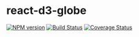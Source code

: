 # react-d3-globe

[![NPM version](https://img.shields.io/npm/v/react-d3-globe.svg)](https://www.npmjs.com/package/react-d3-globe)
[![Build Status](https://www.travis-ci.com/sitek94/react-d3-globe.svg?branch=main)](https://www.travis-ci.com/sitek94/react-d3-globe)
[![Coverage Status](https://coveralls.io/repos/github/sitek94/react-d3-globe/badge.svg?branch=main)](https://coveralls.io/github/sitek94/react-d3-globe?branch=main)
